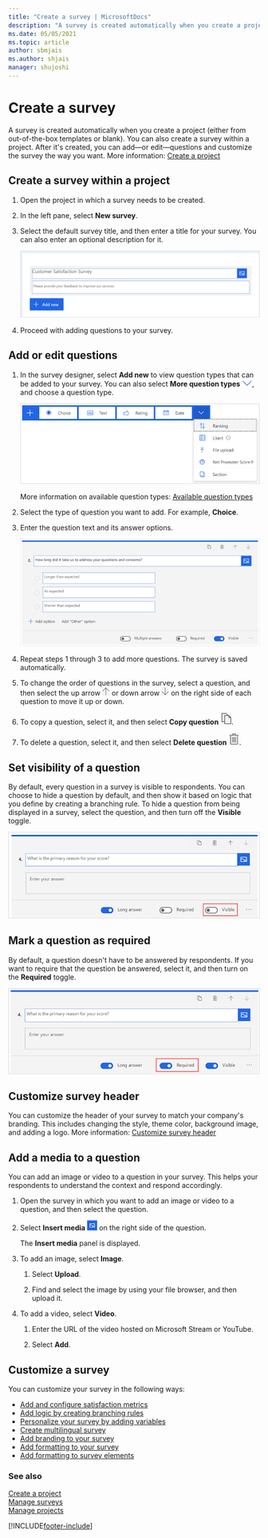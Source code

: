 ```yaml
---
title: "Create a survey | MicrosoftDocs"
description: "A survey is created automatically when you create a project. This topic explains how to create a survey in Dynamics 365 Customer Voice."
ms.date: 05/05/2021
ms.topic: article
author: sbmjais
ms.author: shjais
manager: shujoshi
---
```


# Create a survey

A survey is created automatically when you create a project (either from out-of-the-box templates or blank). You can also create a survey within a project. After it's created, you can add&mdash;or edit&mdash;questions and customize the survey the way you want. More information: [Create a project](create-project.md)

## Create a survey within a project

1. Open the project in which a survey needs to be created.

2. In the left pane, select **New survey**.

3. Select the default survey title, and then enter a title for your survey. You can also enter an optional description for it.

    ![Survey header.](media/survey-header.png "Survey header")

4. Proceed with adding questions to your survey.

## Add or edit questions

1. In the survey designer, select **Add new** to view question types that can be added to your survey. You can also select **More question types** ![Question types.](media/more-ques-button.png "Question types"), and choose a question type.

    ![Select a question type.](media/more-questions.png "Select a question type")

    More information on available question types: [Available question types](available-question-types.md)

2. Select the type of question you want to add. For example, **Choice**.

3. Enter the question text and its answer options. 

    ![Choice question.](media/choice-ques.png "Choice question")

4. Repeat steps 1 through 3 to add more questions. The survey is saved automatically.

5. To change the order of questions in the survey, select a question, and then select the up arrow ![Move question up](media/move-ques-up.png "Move question up") or down arrow ![Move question down](media/move-ques-down.png "Move question down") on the right side of each question to move it up or down.

6. To copy a question, select it, and then select **Copy question** ![Copy a question.](media/copy-ques.png "Copy a question").

7. To delete a question, select it, and then select **Delete question** ![Delete a question.](media/delete-ques.png "Delete a question").

## Set visibility of a question

By default, every question in a survey is visible to respondents. You can choose to hide a question by default, and then show it based on logic that you define by creating a branching rule. To hide a question from being displayed in a survey, select the question, and then turn off the **Visible** toggle.

![Set visibility of a question.](media/ques-visibility.png "Set visibility of a question")

## Mark a question as required

By default, a question doesn't have to be answered by respondents. If you want to require that the question be answered, select it, and then turn on the **Required** toggle.

![Mark a question as required.](media/ques-required.png "Mark a question as required")

## Customize survey header

You can customize the header of your survey to match your company's branding. This includes changing the style, theme color, background image, and adding a logo. More information: [Customize survey header](custom-header.md)

## Add a media to a question

You can add an image or video to a question in your survey. This helps your respondents to understand the context and respond accordingly.

1. Open the survey in which you want to add an image or video to a question, and then select the question.

2. Select **Insert media** ![Insert media.](media/insert-image.png "Insert media") on the right side of the question.

    The **Insert media** panel is displayed.

3. To add an image, select **Image**.

    1. Select **Upload**.
    
    2. Find and select the image by using your file browser, and then upload it.

5. To add a video, select **Video**.

    1. Enter the URL of the video hosted on Microsoft Stream or YouTube.
    
    2. Select **Add**.

## Customize a survey

You can customize your survey in the following ways:

- [Add and configure satisfaction metrics](satisfaction-metrics.md)
- [Add logic by creating branching rules](create-branching-rule.md)
- [Personalize your survey by adding variables](personalize-survey.md)
- [Create multilingual survey](create-multilingual-survey.md)
- [Add branding to your survey](survey-branding.md)
- [Add formatting to your survey](survey-formatting.md)
- [Add formatting to survey elements](survey-text-format.md)

### See also

[Create a project](create-project.md)<br>
[Manage surveys](manage-surveys.md)<br>
[Manage projects](manage-projects.md)


[!INCLUDE[footer-include](includes/footer-banner.md)]
